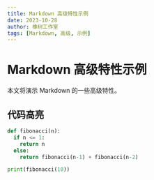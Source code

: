 ```yaml
---
title: Markdown 高级特性示例
date: 2023-10-28
author: 橡树工作室
tags: [Markdown, 高级, 示例]
---
```


# Markdown 高级特性示例

本文将演示 Markdown 的一些高级特性。

## 代码高亮

```python
def fibonacci(n):
  if n <= 1:
    return n
  else:
    return fibonacci(n-1) + fibonacci(n-2)

print(fibonacci(10))

